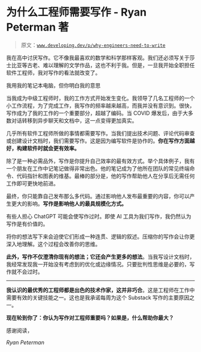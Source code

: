 # 为什么工程师需要写作 - Ryan Peterman 著

> 原文：[`www.developing.dev/p/why-engineers-need-to-write`](https://www.developing.dev/p/why-engineers-need-to-write)

我在高中讨厌写作。它不像我最喜欢的数学和科学那样客观。我们还必须写关于莎士比亚等古老、难以理解的文学作品，这也不利于我。但是，一旦我开始全职担任软件工程师，我对写作的看法就改变了。

我用我的笔记本电脑，但你明白我的意思

当我成为中级工程师时，我的工作方式开始发生变化。我领导了几名工程师的一个小工作流程，为了完成工作，我写作的频率越来越高，而我并没有意识到。很快，写作成为了我的工作的一个重要部分，超越了编码。当 COVID 爆发后，由于大多数对话转移到异步聊天和文档中，这一点变得更加真实。

几乎所有软件工程师所做的事情都需要写作。当我们提出技术问题、评论代码审查或创建设计文档时，我们需要写作。这是因为编写软件是协作的。**你在写作方面越好，构建软件时就会更有效率。**

除了是一种必需品外，写作是你提升自己效率的最有效方式。举个具体例子，我有一个朋友在工作中记笔记做得非常出色。他的笔记成为了他所在团队的常见终端命令、代码指针和图表的维基。最棒的部分是，他的写作帮助他人在分享后无需任何工作即可更快地前进。

最终，你只能靠自己发布那么多代码。通过影响他人发布最重要的内容，你可以产生更大的影响。**写作是影响他人的最具规模化方式。**

有些人担心 ChatGPT 可能会使写作过时。即使 AI 工具为我们写作，我仍然认为写作是有价值的。

将你的想法写下来会迫使它们形成一种连贯、逻辑的叙述。压缩你的写作会让你更深入地理解。这个过程会改善你的思维。

**此外，写作不仅澄清你现有的想法；它还会产生更多的想法**。当我写设计文档时，我经常发现我一开始没有考虑到的优化或边缘情况。只要批判性思维是必要的，写作就不会过时。

* * *

**我认识的最优秀的工程师都是出色的技术作家，这并非巧合**。这是工程师在工作中需要有效的关键技能之一。这也是我承诺每周为这个 Substack 写作的主要原因之一。

**现在轮到你了：你认为写作对工程师重要吗？如果是，什么帮助你最大？**

感谢阅读，

*Ryan Peterman*
